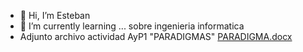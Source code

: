 - 👋 Hi, I’m Esteban
- 🌱 I’m currently learning ... sobre ingenieria informatica
- Adjunto archivo actividad AyP1 "PARADIGMAS" [PARADIGMA.docx](https://github.com/estebanlds26/estebanlds26/files/6151455/PARADIGMA.docx)
